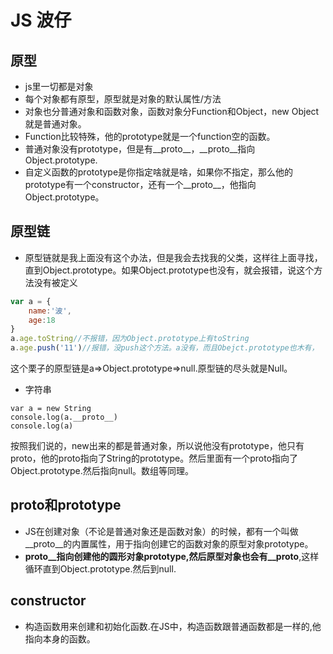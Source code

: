 # JS 波仔
## 原型
+ js里一切都是对象
+ 每个对象都有原型，原型就是对象的默认属性/方法
+ 对象也分普通对象和函数对象，函数对象分Function和Object，new Object就是普通对象。
+ Function比较特殊，他的prototype就是一个function空的函数。
+ 普通对象没有prototype，但是有__proto__，__proto__指向Object.prototype.
+ 自定义函数的prototype是你指定啥就是啥，如果你不指定，那么他的prototype有一个constructor，还有一个__proto__，他指向Object.prototype。

## 原型链
+ 原型链就是我上面没有这个办法，但是我会去找我的父类，这样往上面寻找，直到Object.prototype。如果Object.prototype也没有，就会报错，说这个方法没有被定义
```js
var a = {
    name:'波',
    age:18
}
a.age.toString//不报错，因为Object.prototype上有toString
a.age.push('11')//报错，没push这个方法。a没有，而且Obejct.prototype也木有，

```
这个栗子的原型链是a=>Object.prototype=>null.原型链的尽头就是Null。
+ 字符串

```
var a = new String
console.log(a.__proto__)
console.log(a)
```
按照我们说的，new出来的都是普通对象，所以说他没有prototype，他只有proto，他的proto指向了String的prototype。然后里面有一个proto指向了Object.prototype.然后指向null。数组等同理。

## proto和prototype
+ JS在创建对象（不论是普通对象还是函数对象）的时候，都有一个叫做__proto__的内置属性，用于指向创建它的函数对象的原型对象prototype。
+ __proto__指向创建他的圆形对象prototype,然后原型对象也会有__proto__,这样循环直到Object.prototype.然后到null.


## constructor
+ 构造函数用来创建和初始化函数.在JS中，构造函数跟普通函数都是一样的,他指向本身的函数。